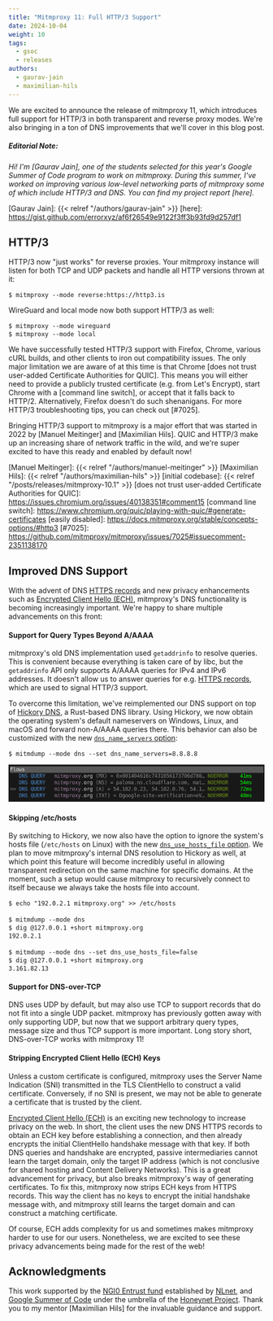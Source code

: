 ```yaml
---
title: "Mitmproxy 11: Full HTTP/3 Support"
date: 2024-10-04
weight: 10
tags:
  - gsoc
  - releases
authors:
  - gaurav-jain
  - maximilian-hils
---
```


We are excited to announce the release of mitmproxy 11, which introduces full support for HTTP/3 in both transparent
and reverse proxy modes. We're also bringing in a ton of DNS improvements that we'll cover in this blog post.

<!--more-->

##### *Editorial Note:*

*Hi! I'm [Gaurav Jain], one of the students selected for this year's Google Summer of Code program to work on mitmproxy.
During this summer, I've worked on improving various low-level networking parts of mitmproxy some of which include
HTTP/3 and DNS. You can find my project report [here].*

[Gaurav Jain]:  {{< relref "/authors/gaurav-jain" >}}
[here]: https://gist.github.com/errorxyz/af6f26549e9122f3ff3b93fd9d257df1

## HTTP/3

HTTP/3 now "just works" for reverse proxies. Your mitmproxy instance will listen for
both TCP and UDP packets and handle all HTTP versions thrown at it:

```shell
$ mitmproxy --mode reverse:https://http3.is
```

WireGuard and local mode now both support HTTP/3 as well:

```shell
$ mitmproxy --mode wireguard
$ mitmproxy --mode local
```

We have successfully tested HTTP/3 support with Firefox, Chrome, various cURL builds, and other clients to iron out 
compatibility issues.
The only major limitation we are aware of at this time is that Chrome [does not trust user-added Certificate Authorities for QUIC].
This means you will either need to provide a publicly trusted certificate (e.g. from Let's Encrypt), start Chrome with 
a [command line switch], or accept that it falls back to HTTP/2. Alternatively, Firefox doesn't do such shenanigans.
For more HTTP/3 troubleshooting tips, you can check out [#7025].

Bringing HTTP/3 support to mitmproxy is a major effort that was started in 2022 by [Manuel Meitinger] and [Maximilian Hils]. 
QUIC and HTTP/3 make up an increasing share of network traffic in the wild, and we're super excited to have this ready
and enabled by default now!



[Manuel Meitinger]: {{< relref "/authors/manuel-meitinger" >}}
[Maximilian Hils]:  {{< relref "/authors/maximilian-hils" >}}
[initial codebase]: {{< relref "/posts/releases/mitmproxy-10.1" >}}
[does not trust user-added Certificate Authorities for QUIC]: https://issues.chromium.org/issues/40138351#comment15
[command line switch]: https://www.chromium.org/quic/playing-with-quic/#generate-certificates
[easily disabled]: https://docs.mitmproxy.org/stable/concepts-options/#http3
[#7025]: https://github.com/mitmproxy/mitmproxy/issues/7025#issuecomment-2351138170


## Improved DNS Support

With the advent of DNS [HTTPS records] and new privacy enhancements such as [Encrypted Client Hello (ECH)], mitmproxy's DNS
functionality is becoming increasingly important. We're happy to share multiple advancements on this front: 

[HTTPS records]: https://blog.cloudflare.com/speeding-up-https-and-http-3-negotiation-with-dns/
[Encrypted Client Hello (ECH)]: https://en.wikipedia.org/wiki/Server_Name_Indication#Encrypted_Client_Hello

#### Support for Query Types Beyond A/AAAA

mitmproxy's old DNS implementation used `getaddrinfo` to resolve queries. This is convenient because everything is taken
care of by libc, but the `getaddrinfo` API only supports A/AAAA queries for IPv4 and IPv6 addresses. It doesn't allow us
to answer queries for e.g. [HTTPS records], which are used to signal HTTP/3 support. 

To overcome this limitation, we've reimplemented our DNS support on top of [Hickory&nbsp;DNS], a Rust-based DNS library.
Using Hickory, we now obtain the operating system's default nameservers on Windows, Linux, and macOS and forward 
non-A/AAAA queries there. This behavior can also be customized with the new [`dns_name_servers` option]:

[Hickory&nbsp;DNS]: https://github.com/hickory-dns/hickory-dns
[`dns_name_servers` option]: https://docs.mitmproxy.org/stable/concepts-options/#dns_name_servers
[`dns_use_hosts_file` option]: https://docs.mitmproxy.org/stable/concepts-options/#dns_use_hosts_file

```shell
$ mitmdump --mode dns --set dns_name_servers=8.8.8.8
```

![dns](dns.png)

#### Skipping /etc/hosts

By switching to Hickory, we now also have the option to ignore the system's hosts
file (`/etc/hosts` on Linux) with the new [`dns_use_hosts_file` option]. We plan to move mitmproxy's internal
DNS resolution to Hickory as well, at which point this feature will become incredibly useful in allowing transparent
redirection on the same machine for specific domains. At the moment, such a setup would cause mitmproxy to recursively
connect to itself because we always take the hosts file into account.

```shell
$ echo "192.0.2.1 mitmproxy.org" >> /etc/hosts

$ mitmdump --mode dns
$ dig @127.0.0.1 +short mitmproxy.org
192.0.2.1

$ mitmdump --mode dns --set dns_use_hosts_file=false
$ dig @127.0.0.1 +short mitmproxy.org
3.161.82.13
```

#### Support for DNS-over-TCP

DNS uses UDP by default, but may also use TCP to support records that do not fit into a single UDP packet. mitmproxy has
previously gotten away with only supporting UDP, but now that we support arbitrary query types, message size and thus
TCP support is more important. Long story short, DNS-over-TCP works with mitmproxy 11!

#### Stripping Encrypted Client Hello (ECH) Keys

Unless a custom certificate is configured, mitmproxy uses the Server Name Indication (SNI) transmitted in the TLS 
ClientHello to construct a valid certificate. Conversely, if no SNI is present, we may not be able
to generate a certificate that is trusted by the client.

[Encrypted Client Hello (ECH)] is an exciting new technology to increase privacy on the web. In short, the client uses
the new DNS HTTPS records to obtain an ECH key before establishing a connection, and then already encrypts the initial 
ClientHello handshake message with that key. If both DNS queries and handshake are encrypted, passive intermediaries 
cannot learn the target domain, only the target IP address (which is not conclusive for shared hosting and Content Delivery 
Networks). This is a great advancement for privacy, but also breaks mitmproxy's way of generating certificates. 
To fix this, mitmproxy now strips ECH keys from HTTPS records. This way the client has no keys to encrypt the initial 
handshake message with, and mitmproxy still learns the target domain and can construct a matching certificate.

Of course, ECH adds complexity for us and sometimes makes mitmproxy harder to use for our users. Nonetheless, we are
excited to see these privacy advancements being made for the rest of the web!

## Acknowledgments

This work supported by the [NGI0 Entrust fund](https://nlnet.nl/entrust/) established by [NLnet], and
[Google Summer of Code] under the umbrella of the [Honeynet&nbsp;Project].
Thank you to my mentor [Maximilian Hils] for the
invaluable guidance and support.

[Honeynet&nbsp;Project]: https://www.honeynet.org/
[Google Summer of Code]: https://summerofcode.withgoogle.com/
[NLnet]: https://nlnet.nl/
